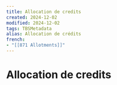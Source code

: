 ```yaml
---
title: Allocation de credits
created: 2024-12-02
modified: 2024-12-02
tags: TBSMetadata
alias: Allocation de crédits
french:
- "[[871 Allotments]]"
---
```

# Allocation de credits
